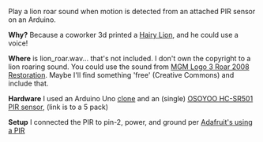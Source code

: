
Play a lion roar sound when motion is detected from an attached PIR sensor on an Arduino.

**Why?** Because a coworker 3d printed a [Hairy Lion](http://www.thingiverse.com/thing:2007221), and he could use a voice!

**Where** is lion_roar.wav... that's not included. I don't own the copyright to a lion roaring sound. You could use the sound from [MGM Logo 3 Roar 2008 Restoration](https://www.youtube.com/watch?v=OVCxJ1aT24A).  Maybe I'll find something 'free' (Creative Commons) and include that.

**Hardware** I used an Arduino Uno [clone](https://www.amazon.com/gp/product/B01EWOE0UU/ref=oh_aui_detailpage_o00_s00?ie=UTF8&psc=1) and an (single) [OSOYOO HC-SR501 PIR sensor](https://www.amazon.com/gp/product/B011NV1QT8/ref=oh_aui_detailpage_o03_s00?ie=UTF8&psc=1), (link is to a 5 pack)

**Setup** I connected the PIR to pin-2, power, and ground per [Adafruit's using a PIR](https://learn.adafruit.com/pir-passive-infrared-proximity-motion-sensor/using-a-pir)
